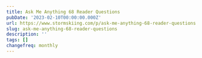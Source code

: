 ```yaml
---
title: Ask Me Anything 68 Reader Questions
pubDate: '2023-02-10T00:00:00.000Z'
url: https://www.stormskiing.com/p/ask-me-anything-68-reader-questions
slug: ask-me-anything-68-reader-questions
description: ''
tags: []
changefreq: monthly
---
```


<!-- Add post content below -->
